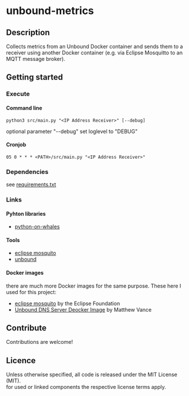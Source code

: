 # unbound-metrics

## Description

Collects metrics from an Unbound Docker container and sends them to a receiver using another Docker container (e.g. via
Eclipse Mosquitto to an MQTT message broker).

## Getting started

### Execute

#### Command line

`python3 src/main.py "<IP Address Receiver>" [--debug]`

optional parameter "--debug" set loglevel to "DEBUG"

#### Cronjob

`05 0 * * * <PATH>/src/main.py "<IP Address Receiver>"`

### Dependencies

see [requirements.txt](src/requirements)

### Links

#### Pyhton libraries

* [python-on-whales](https://github.com/gabrieldemarmiesse/python-on-whales)

#### Tools

* [eclipse mosquito](https://mosquitto.org/)
* [unbound](https://nlnetlabs.nl/projects/unbound/about/)

#### Docker images

there are much more Docker images for the same purpose. These here I used for this project:<br>

* [eclipse mosquito](https://hub.docker.com/_/eclipse-mosquitto) by the Eclipse Foundation
* [Unbound DNS Server Deocker Image](https://hub.docker.com/r/mvance/unbound) by Matthew Vance

## Contribute

Contributions are welcome!

## Licence

Unless otherwise specified, all code is released under the MIT License (MIT).<br>
for used or linked components the respective license terms apply.